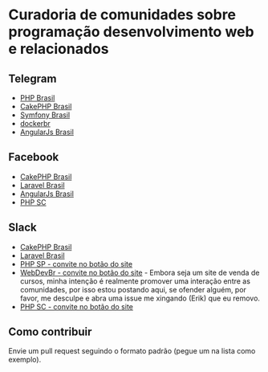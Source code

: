 # Curadoria de comunidades sobre programação desenvolvimento web e relacionados


## Telegram

 - [PHP Brasil](https://telegram.me/phpbrasil)
 - [CakePHP Brasil](https://telegram.me/cakephpbr)
 - [Symfony Brasil](https://telegram.me/SymfonyBrasil)
 - [dockerbr](https://telegram.me/dockerbr)
 - [AngularJs Brasil](https://telegram.me/angularjsbrasil)

## Facebook

 - [CakePHP Brasil](https://www.facebook.com/groups/cakebrasil/)
 - [Laravel Brasil](https://www.facebook.com/groups/laravelbrasil/)
 - [AngularJs Brasil](https://www.facebook.com/groups/angularjsbrasil/)
 - [PHP SC](https://www.facebook.com/groups/430320340321421/)

## Slack

 - [CakePHP Brasil](http://slack.cakephpbrasil.com.br/)
 - [Laravel Brasil](http://slack.laravel.com.br/)
 - [PHP SP - convite no botão do site](http://phpsp.org.br/)
 - [WebDevBr - convite no botão do site](https://www.webdevbr.com.br) - Embora seja um site de venda de cursos, minha intenção é realmente promover uma interação entre as comunidades, por isso estou postando aqui, se ofender alguém, por favor, me desculpe e abra uma issue me xingando (Erik) que eu removo.
 - [PHP SC - convite no botão do site](http://www.phpsc.com.br/)


## Como contribuir

Envie um pull request seguindo o formato padrão (pegue um na lista como exemplo).
